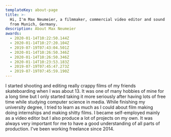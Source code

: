```yaml
---
templateKey: about-page
title: >-
  Hi, I'm Max Neumeier, a filmmaker, commercial video editor and sound designer
  from Munich, Germany.
description: About Max Neumeier
awards:
  - 2020-01-14T10:22:50.144Z
  - 2020-01-14T10:27:20.104Z
  - 2019-07-19T07:43:04.501Z
  - 2020-01-14T10:26:50.346Z
  - 2020-01-14T10:26:50.346Z
  - 2020-01-14T10:23:53.183Z
  - 2019-07-19T07:45:47.273Z
  - 2019-07-19T07:45:59.190Z
---
```

I started shooting and editing really crappy films of my friends skateboarding when I was about 13. It was one of many hobbies of mine for a long time but I only started taking it more seriously after having lots of free time while studying computer science in media. While finishing my university degree, I tried to learn as much as I could about film making doing internships and making shitty films. I became self-employed mainly as a video editor but I also produce a lot of projects on my own. It was always very important for me to have a good understanding of all parts of production. I've been working freelance since 2014.
